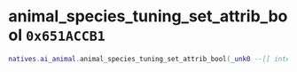 # animal_species_tuning_set_attrib_bool `0x651ACCB1`

```lua
natives.ai_animal.animal_species_tuning_set_attrib_bool(_unk0 --[[ integer ]], _unk1 --[[ integer ]], _unk2 --[[ integer ]], _unk3 --[[ integer ]])
```